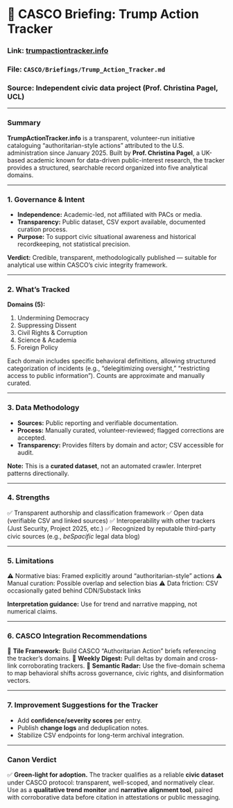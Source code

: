 # 🧭 CASCO Briefing: Trump Action Tracker

### Link: [trumpactiontracker.info](https://www.trumpactiontracker.info/)
### File: `CASCO/Briefings/Trump_Action_Tracker.md`
### Source: Independent civic data project (Prof. Christina Pagel, UCL)

---

### Summary

**TrumpActionTracker.info** is a transparent, volunteer-run initiative cataloguing “authoritarian-style actions” attributed to the U.S. administration since January 2025. Built by **Prof. Christina Pagel**, a UK-based academic known for data-driven public-interest research, the tracker provides a structured, searchable record organized into five analytical domains.

---

### 1. Governance & Intent

* **Independence:** Academic-led, not affiliated with PACs or media.
* **Transparency:** Public dataset, CSV export available, documented curation process.
* **Purpose:** To support civic situational awareness and historical recordkeeping, not statistical precision.

**Verdict:** Credible, transparent, methodologically published — suitable for analytical use within CASCO’s civic integrity framework.

---

### 2. What’s Tracked

**Domains (5):**

1. Undermining Democracy
2. Suppressing Dissent
3. Civil Rights & Corruption
4. Science & Academia
5. Foreign Policy

Each domain includes specific behavioral definitions, allowing structured categorization of incidents (e.g., “delegitimizing oversight,” “restricting access to public information”). Counts are approximate and manually curated.

---

### 3. Data Methodology

* **Sources:** Public reporting and verifiable documentation.
* **Process:** Manually curated, volunteer-reviewed; flagged corrections are accepted.
* **Transparency:** Provides filters by domain and actor; CSV accessible for audit.

**Note:** This is a **curated dataset**, not an automated crawler. Interpret patterns directionally.

---

### 4. Strengths

✅ Transparent authorship and classification framework
✅ Open data (verifiable CSV and linked sources)
✅ Interoperability with other trackers (Just Security, Project 2025, etc.)
✅ Recognized by reputable third-party civic sources (e.g., *beSpacific* legal data blog)

---

### 5. Limitations

⚠️ Normative bias: Framed explicitly around “authoritarian-style” actions
⚠️ Manual curation: Possible overlap and selection bias
⚠️ Data friction: CSV occasionally gated behind CDN/Substack links

**Interpretation guidance:** Use for trend and narrative mapping, not numerical claims.

---

### 6. CASCO Integration Recommendations

🔹 **Tile Framework:** Build CASCO “Authoritarian Action” briefs referencing the tracker’s domains.
🔹 **Weekly Digest:** Pull deltas by domain and cross-link corroborating trackers.
🔹 **Semantic Radar:** Use the five-domain schema to map behavioral shifts across governance, civic rights, and disinformation vectors.

---

### 7. Improvement Suggestions for the Tracker

* Add **confidence/severity scores** per entry.
* Publish **change logs** and deduplication notes.
* Stabilize CSV endpoints for long-term archival integration.

---

### Canon Verdict

✅ **Green-light for adoption.**
The tracker qualifies as a reliable **civic dataset** under CASCO protocol: transparent, well-scoped, and normatively clear.
Use as a **qualitative trend monitor** and **narrative alignment tool**, paired with corroborative data before citation in attestations or public messaging.
